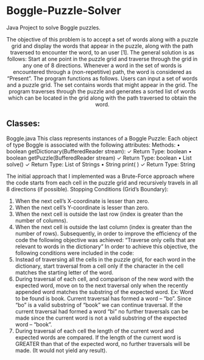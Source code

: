 # Boggle-Puzzle-Solver
Java Project to solve Boggle puzzles.

<center> The objective of this problem is to accept a set of words along with a puzzle grid and display
the words that appear in the puzzle, along with the path traversed to encounter the word, to
an user [1]. The general solution is as follows: Start at one point in the puzzle grid and traverse
through the grid in any one of 8 directions. Whenever a word in the set of words is
encountered through a (non-repetitive) path, the word is considered as “Present”.
The program functions as follows. Users can input a set of words and a puzzle grid. The set
contains words that might appear in the grid. The program traverses through the puzzle and
generates a sorted list of words which can be located in the grid along with the path
traversed to obtain the word.
</center>

## Classes:
Boggle.java
This class represents instances of a Boggle Puzzle:
Each object of type Boggle is associated with the following attributes:
Methods:
• boolean getDictionary(BufferedReader stream):
  ✓ Return Type: boolean
• boolean getPuzzle(BufferedReader stream)
  ✓ Return Type: boolean
• List solve()
  ✓ Return Type: List of Strings
• String print( )
  ✓ Return Type: String
  
The initial approach that I implemented was a Brute-Force approach where the code starts
from each cell in the puzzle grid and recursively travels in all 8 directions (if possible).
Stopping Conditions (Grid’s Boundary):
1. When the next cell’s X-coordinate is lesser than zero.
2. When the next cell’s Y-coordinate is lesser than zero.
3. When the next cell is outside the last row (index is greater than the number of columns).
4. When the next cell is outside the last column (index is greater than the number of rows).
Subsequently, in order to improve the efficiency of the code the following objective was
achieved:
“Traverse only cells that are relevant to words in the dictionary”
In order to achieve this objective, the following conditions were included in the code:
1. Instead of traversing all the cells in the puzzle grid, for each word in the dictionary, start
traversal from a cell only if the character in the cell matches the starting letter of the word.
2. During traversal of each cell, and comparison of the new word with the expected word,
move on to the next traversal only when the recently appended word matches the substring
of the expected word.
Ex: Word to be found is book. Current traversal has formed a word – “bo”. Since “bo” is a
valid substring of “book” we can continue traversal.
If the current traversal had formed a word “bi” no further traversals can be made since the
current word is not a valid substring of the expected word – “book”.
3. During traversal of each cell the length of the current word and expected words are
compared. If the length of the current word is GREATER than that of the expected word, no
further traversals will be made. (It would not yield any result).  
